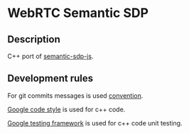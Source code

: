 # WebRTC Semantic SDP

## Description

C++ port of [semantic-sdp-js](https://github.com/medooze/semantic-sdp-js).

## Development rules

For git commits messages is used [convention](https://www.conventionalcommits.org/en/v1.0.0/).

[Google code style](https://google.github.io/styleguide/cppguide.html) is used for c++ code.

[Google testing framework](https://google.github.io/googletest/) is used for c++ code unit testing.